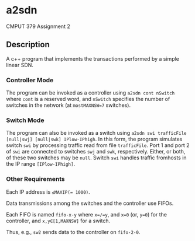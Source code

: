 # a2sdn

CMPUT 379 Assignment 2

## Description
A c++ program that implements the transactions performed by a simple linear SDN. 

### Controller Mode
The program can be invoked as a controller using `a2sdn cont nSwitch` where `cont`
is a reserved word, and `nSwitch` specifies the number of switches in the network 
(at `mostMAXNSW=7` switches). 

### Switch Mode
The program can also be invoked as a switch using 
`a2sdn swi trafficFile [null|swj] [null|swk] IPlow-IPhigh`. In this form, the 
program simulates switch `swi` by processing traffic read from file `trafficFile`.
Port 1 and port 2 of `swi` are connected to switches `swj` and `swk`, respectively. 
Either, or both, of these two switches may be `null`. Switch `swi` handles traffic 
fromhosts in the IP range `[IPlow-IPhigh]`. 

### Other Requirements
Each IP address is `≤MAXIP(= 1000)`.

Data transmissions among the switches and the controller use FIFOs. 

Each FIFO is named `fifo-x-y` where `x=/=y`, and `x=0` (or, `y=0`) for the controller, and 
`x,y∈[1,MAXNSW]` for a switch. 

Thus, e.g., `sw2` sends data to the controller on `fifo-2-0`.
